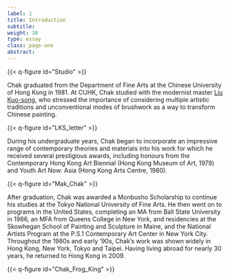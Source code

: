 ```yaml
---
label: 1
title: Introduction
subtitle:
weight: 30
type: essay
class: page-one
abstract:
---
```


{{< q-figure id="Studio" >}}

Chak graduated from the Department of Fine Arts at the Chinese University of Hong Kong in 1981. At CUHK, Chak studied with the modernist master [Liu Kuo-song](https://www.liukuosung.org/life.php?lang=en), who stressed the importance of considering multiple artistic traditions and unconventional modes of brushwork as a way to transform Chinese painting.

{{< q-figure id="LKS_letter" >}}

During his undergraduate years, Chak began to incorporate an impressive range of contemporary theories and materials into his work for which he received several prestigious awards, including honours from the Contemporary Hong Kong Art Biennial (Hong Kong Museum of Art, 1979) and Youth Art Now: Asia (Hong Kong Arts Centre, 1980).

{{< q-figure id="Mak_Chak" >}}

After graduation, Chak was awarded a Monbusho Scholarship to continue his studies at the Tokyo National University of Fine Arts. He then went on to programs in the United States, completing an MA from Ball State University in 1986, an MFA from Queens College in New York, and residencies at the Skowhegan School of Painting and Sculpture in Maine, and the National Artists Program at the P.S.1 Contemporary Art Center in New York City. Throughout the 1980s and early ’90s, Chak’s work was shown widely in Hong Kong, New York, Tokyo and Taipei. Having living abroad for nearly 30 years, he returned to Hong Kong in 2009.

{{< q-figure id="Chak_Frog_King" >}}
